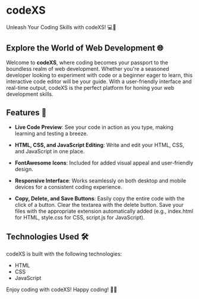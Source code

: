 # codeXS

Unleash Your Coding Skills with codeXS! 💻🚀

## Explore the World of Web Development 🌐

Welcome to **codeXS**, where coding becomes your passport to the boundless realm of web development. Whether you're a seasoned developer looking to experiment with code or a beginner eager to learn, this interactive code editor will be your guide. With a user-friendly interface and real-time output, codeXS is the perfect platform for honing your web development skills.

## Features 🌟

- **Live Code Preview**: See your code in action as you type, making learning and testing a breeze.

- **HTML, CSS, and JavaScript Editing**: Write and edit your HTML, CSS, and JavaScript in one place.

- **FontAwesome Icons**: Included for added visual appeal and user-friendly design.

- **Responsive Interface**: Works seamlessly on both desktop and mobile devices for a consistent coding experience.

- **Copy, Delete, and Save Buttons**: Easily copy the entire code with the click of a button. Clear the textarea with the delete button. Save your files with the appropriate extension automatically added (e.g., index.html for HTML, style.css for CSS, script.js for JavaScript).

## Technologies Used 🛠️

codeXS is built with the following technologies:

- HTML
- CSS
- JavaScript

Enjoy coding with codeXS! Happy coding! 🚀🎉